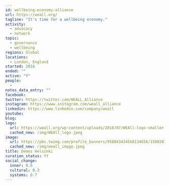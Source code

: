 ```yaml
---
id: wellbeing-economy-alliance
url: https://weall.org/
tagline: "It's time for a wellbeing economy."
activity:
  - advocacy
  - network
topic:
  - governance
  - wellbeing
regions: Global
locations:
  - London, England
started: 2018
ended: ""
active: "Y"
people:
  - 
notes_data_entry: ""
facebook: 
twitter: https://twitter.com/WEALL_Alliance
instagram: https://www.instagram.com/weall_alliance
linkedin: https://www.linkedin.com/company/weall
youtube: 
blog: 
logo:
  url: https://weall.org/wp-content/uploads/2018/07/WEAll-logo-smaller.jpg
  cached_new: /img/WEAll_logo.jpeg
image:
  url: https://pbs.twimg.com/profile_banners/958043434568134656/1580381974/1500x500
  cached_new: /img/weall_image.jpeg
title: Demos Helsinki
curation_status: YY
social_change:
  inner: 0.0
  cultural: 0.3
  systems: 0.7
---
```

